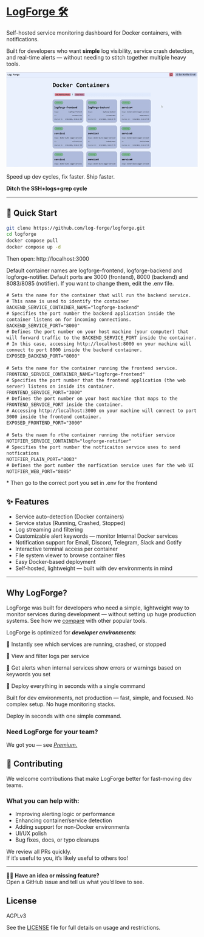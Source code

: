 # [LogForge 🛠️](https://log-forge.github.io/logforgeweb/)

Self-hosted service monitoring dashboard for Docker containers, with notifications.

Built for developers who want **simple** log visibility, service crash detection, and real-time alerts — without needing to stitch together multiple heavy tools.
<p align="center">
  <img src="https://raw.githubusercontent.com/log-forge/logforgeweb/main/assets/logforge-overview.gif" alt="LogForge Overview">
</p>

Speed up dev cycles, fix faster. Ship faster.

**Ditch the SSH+logs+grep cycle**


---

## 🚀 Quick Start

```bash
git clone https://github.com/log-forge/logforge.git
cd logforge
docker compose pull
docker compose up -d
```
Then open: http://localhost:3000

Default container names are logforge-frontend, logforge-backend and logforge-notifier.
Default ports are 3000 (frontend), 8000 (backend) and 8083/8085 (notifier).
If you want to change them, edit the .env file.

```
# Sets the name for the container that will run the backend service.
# This name is used to identify the container
BACKEND_SERVICE_CONTAINER_NAME="logforge-backend"
# Specifies the port number the backend application inside the container listens on for incoming connections.
BACKEND_SERVICE_PORT="8000"
# Defines the port number on your host machine (your computer) that will forward traffic to the BACKEND_SERVICE_PORT inside the container.
# In this case, accessing http://localhost:8000 on your machine will connect to port 8000 inside the backend container.
EXPOSED_BACKEND_PORT="8000"

# Sets the name for the container running the frontend service.
FRONTEND_SERVICE_CONTAINER_NAME="logforge-frontend"
# Specifies the port number that the frontend application (the web server) listens on inside its container.
FRONTEND_SERVICE_PORT="3000"
# Defines the port number on your host machine that maps to the FRONTEND_SERVICE_PORT inside the container.
# Accessing http://localhost:3000 on your machine will connect to port 3000 inside the frontend container.
EXPOSED_FRONTEND_PORT="3000"

# Sets the naem fo rthe container running the notifier service
NOTIFIER_SERVICE_CONTAINER="logforge-notifier"
# Specifies the port number the notficaiton service uses to send notfications
NOTIFIER_PLAIN_PORT="8083"
# Defines the port number the norfication service uses for the web UI
NOTIFIER_WEB_PORT="8085"
```

\* Then go to the correct port you set in .env for the frontend

## ✨ Features
- Service auto-detection (Docker containers)
- Service status (Running, Crashed, Stopped)
- Log streaming and filtering
- Customizable alert keywords — monitor Internal Docker services
- Notification support for Email, Discord, Telegram, Slack and Gotify
- Interactive terminal access per container
- File system viewer to browse container files
- Easy Docker-based deployment
- Self-hosted, lightweight — built with dev environments in mind

---
## Why LogForge?
LogForge was built for developers who need a simple, lightweight way to monitor services during development — without setting up huge production systems.
See how we [compare](https://log-forge.github.io/logforgeweb/#compare) with other popular tools.

LogForge is optimized for ***developer environments***:

🔹 Instantly see which services are running, crashed, or stopped

🔹 View and filter logs per service

🔹 Get alerts when internal services show errors or warnings based on keywords you set

🔹 Deploy everything in seconds with a single command

Built for dev environments, not production — fast, simple, and focused. No complex setup. No huge monitoring stacks.

Deploy in seconds with one simple command.

### Need LogForge for your team?
We got you  — see *[Premium.](https://log-forge.github.io/logforgeweb/#premium)*

## 🤝 Contributing

We welcome contributions that make LogForge better for fast-moving dev teams.

### What you can help with:
- Improving alerting logic or performance
- Enhancing container/service detection
- Adding support for non-Docker environments
- UI/UX polish
- Bug fixes, docs, or typo cleanups

We review all PRs quickly.  
If it’s useful to you, it’s likely useful to others too!

---

🙋‍♀️ **Have an idea or missing feature?**  
Open a GitHub issue and tell us what you’d love to see.

## License

AGPLv3

See the [LICENSE](./LICENSE) file for full details on usage and restrictions.
